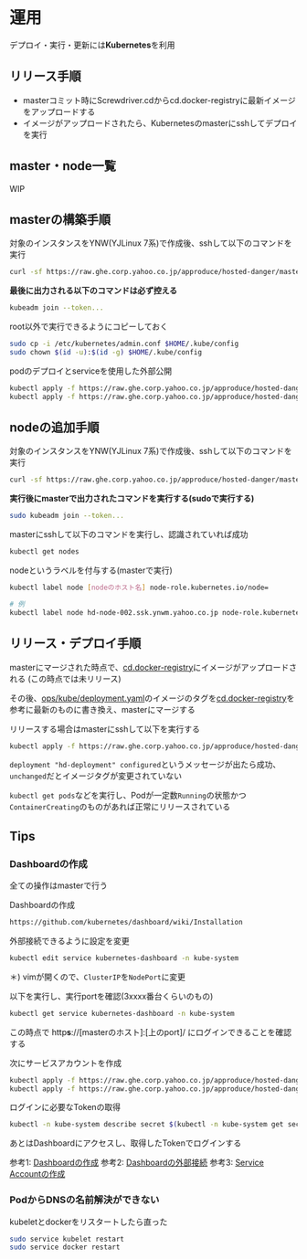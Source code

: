 # 運用
デプロイ・実行・更新には**Kubernetes**を利用

## リリース手順
- masterコミット時にScrewdriver.cdからcd.docker-registryに最新イメージをアップロードする
- イメージがアップロードされたら、Kubernetesのmasterにsshしてデプロイを実行

## master・node一覧
WIP

## masterの構築手順
対象のインスタンスをYNW(YJLinux 7系)で作成後、sshして以下のコマンドを実行
```bash
curl -sf https://raw.ghe.corp.yahoo.co.jp/approduce/hosted-danger/master/ops/node | sudo bash -s
```

**最後に出力される以下のコマンドは必ず控える**
```bash
kubeadm join --token...
```

root以外で実行できるようにコピーしておく
```bash
sudo cp -i /etc/kubernetes/admin.conf $HOME/.kube/config
sudo chown $(id -u):$(id -g) $HOME/.kube/config
```

podのデプロイとserviceを使用した外部公開
```bash
kubectl apply -f https://raw.ghe.corp.yahoo.co.jp/approduce/hosted-danger/master/ops/kube/deployment.yaml
kubectl apply -f https://raw.ghe.corp.yahoo.co.jp/approduce/hosted-danger/master/ops/kube/service.yaml
```

## nodeの追加手順
対象のインスタンスをYNW(YJLinux 7系)で作成後、sshして以下のコマンドを実行
```bash
curl -sf https://raw.ghe.corp.yahoo.co.jp/approduce/hosted-danger/master/ops/node | sudo bash -s
```

**実行後にmasterで出力されたコマンドを実行する(sudoで実行する)**
```bash
sudo kubeadm join --token...
```

masterにsshして以下のコマンドを実行し、認識されていれば成功
```bash
kubectl get nodes
```

nodeというラベルを付与する(masterで実行)
```bash
kubectl label node [nodeのホスト名] node-role.kubernetes.io/node=

# 例
kubectl label node hd-node-002.ssk.ynwm.yahoo.co.jp node-role.kubernetes.io/node=
```

## リリース・デプロイ手順
masterにマージされた時点で、[cd.docker-registry](http://cd.docker-registry.corp.yahoo.co.jp/repository/approduce/hosted-danger-image)にイメージがアップロードされる (この時点では未リリース)

その後、[ops/kube/deployment.yaml](https://ghe.corp.yahoo.co.jp/approduce/hosted-danger/blob/master/ops/kube/deployment.yaml#L17)のイメージのタグを[cd.docker-registry](http://cd.docker-registry.corp.yahoo.co.jp/repository/approduce/hosted-danger-image)を参考に最新のものに書き換え、masterにマージする

リリースする場合はmasterにsshして以下を実行する
```bash
kubectl apply -f https://raw.ghe.corp.yahoo.co.jp/approduce/hosted-danger/master/ops/kube/deployment.yaml
```

`deployment "hd-deployment" configured`というメッセージが出たら成功、`unchanged`だとイメージタグが変更されていない

`kubectl get pods`などを実行し、Podが一定数`Running`の状態かつ`ContainerCreating`のものがあれば正常にリリースされている

## Tips

### Dashboardの作成

全ての操作はmasterで行う

Dashboardの作成
```bash
https://github.com/kubernetes/dashboard/wiki/Installation
```

外部接続できるように設定を変更
```bash
kubectl edit service kubernetes-dashboard -n kube-system 
```
＊) vimが開くので、`ClusterIP`を`NodePort`に変更

以下を実行し、実行portを確認(3xxxx番台くらいのもの)
```bash
kubectl get service kubernetes-dashboard -n kube-system
```

この時点で http**s**://[masterのホスト]:[上のport]/ にログインできることを確認する

次にサービスアカウントを作成
```bash
kubectl apply -f https://raw.ghe.corp.yahoo.co.jp/approduce/hosted-danger/master/ops/kube/admin-user.yaml
kubectl apply -f https://raw.ghe.corp.yahoo.co.jp/approduce/hosted-danger/master/ops/kube/admin-user-role.yaml
```

ログインに必要なTokenの取得
```bash
kubectl -n kube-system describe secret $(kubectl -n kube-system get secret | grep admin-user | awk '{print $1}')
```

あとはDashboardにアクセスし、取得したTokenでログインする

参考1: [Dashboardの作成](https://github.com/kubernetes/dashboard/wiki/Installation)
参考2: [Dashboardの外部接続](https://github.com/kubernetes/dashboard/wiki/Accessing-Dashboard---1.7.X-and-above#nodeport)
参考3: [Service Accountの作成](https://github.com/kubernetes/dashboard/wiki/Creating-sample-user)

### PodからDNSの名前解決ができない
kubeletとdockerをリスタートしたら直った
```bash
sudo service kubelet restart
sudo service docker restart
```
